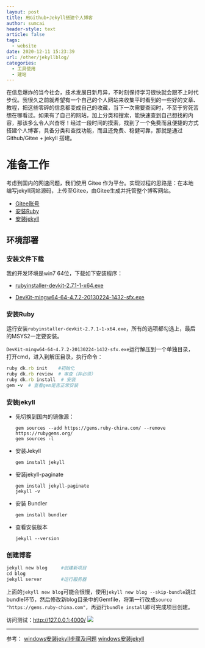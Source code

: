 ```yaml
---
layout: post
title: 用Github+Jekyll搭建个人博客
author: sumcai
header-style: text
article: false
tags: 
  - website
date: 2020-12-11 15:23:39
url: /other/jekyllblog/
categories: 
  - 工具使用
  - 建站
---
```


在信息爆炸的当今社会，技术发展日新月异，不时刻保持学习很快就会跟不上时代步伐。我很久之前就希望有一个自己的个人网站来收集平时看到的一些好的文章、教程，把这些零碎的信息都变成自己的收藏，当下一次需要查阅时，不至于穷死苦想在哪看过。如果有了自己的网站，加上分类和搜索，能快速查到自己想找的内容，那该多么令人兴奋呀！经过一段时间的摸索，找到了一个免费而且便捷的方式搭建个人博客，具备分类和查找功能，而且还免费、稳健可靠，那就是通过 Github/Gitee + jekyll 搭建。

# 准备工作
考虑到国内的网速问题，我们使用 Gitee 作为平台。实现过程的思路是：在本地编写jekyll网站源码，上传至Gitee，由Gitee生成并托管整个博客网站。

- [Gitee账号](https://gitee.com)
- [安装Ruby](http://www.ruby-lang.org/zh_cn/)
- [安装jekyll](https://www.cnblogs.com/mingyue5826/p/11533978.html)

## 环境部署

### 安装文件下载

我的开发环境是win7 64位，下载如下安装程序：
- [rubyinstaller-devkit-2.7.1-1-x64.exe](https://download.csdn.net/download/smcnjyddx0623/13457483?ops_request_misc=%257B%2522request%255Fid%2522%253A%2522160723504119215668841683%2522%252C%2522scm%2522%253A%252220140713.130102334.pc%255Fdownload.%2522%257D&request_id=160723504119215668841683&biz_id=1&utm_medium=distribute.pc_search_result.none-task-download-2~download~first_rank_v2~rank_dl_default-1-13457483.pc_v2_rank_dl_default&utm_term=rubyinstaller-devkit-2.7.1%20windows64%E4%BD%8D%E5%AE%89%E8%A3%85%E5%8C%85&spm=1018.2118.3001.4451)
  
- [DevKit-mingw64-64-4.7.2-20130224-1432-sfx.exe](https://rubyinstaller.org/downloads/archives/)

### 安装Ruby
运行安装`rubyinstaller-devkit-2.7.1-1-x64.exe`，所有的选项都勾选上，最后的MSYS2一定要安装。

`DevKit-mingw64-64-4.7.2-20130224-1432-sfx.exe`运行解压到一个单独目录，打开cmd，进入到解压目录，执行命令：

```ruby
ruby dk.rb init    #初始化
ruby dk.rb review  # 审查（非必须）
ruby dk.rb install  # 安装
gem -v  # 查看gem是否正常安装
```

### 安装jekyll

- 先切换到国内的镜像源：

    ```gem
    gem sources --add https://gems.ruby-china.com/ --remove https://rubygems.org/
    gem sources -l
    ```

- 安装Jekyll
  
    ```gem
    gem install jekyll
    ```

- 安装jekyll-paginate
  
    ```gem
    gem install jekyll-paginate
    jekyll -v
    ```

- 安装 Bundler
  
  ```gem
  gem install bundler
  ```

- 查看安装版本

    ```gem
    jekyll --version
    ```

### 创建博客

```ruby
jekyll new blog     #创建新项目
cd blog
jekyll server       #运行服务器
```

上面的`jekyll new blog`可能会很慢，使用`jekyll new blog --skip-bundle`跳过bundle环节，然后修改新blog目录中的Gemfile，将第一行改成`source "https://gems.ruby-china.com"`，再运行`bundle install`即可完成项目创建。

访问测试：http://127.0.0.1:4000/
![](https://objectstorage.ap-osaka-1.oraclecloud.com/n/ax0kqy8quzyr/b/bucket-blog/o/2022/04/9587fdb0fc918f47e195c309d3d11151.png)

---


参考：
[windows安装jekyll步骤及问题](https://blog.csdn.net/mouday/article/details/79300135)
[windows安装jekyll](https://www.cnblogs.com/mingyue5826/p/11533978.html)
